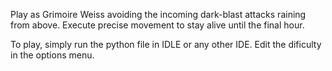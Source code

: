 Play as Grimoire Weiss avoiding the incoming dark-blast attacks raining from above. Execute precise 
movement to stay alive until the final hour.

To play, simply run the python file in IDLE or any other IDE. Edit the dificulty in the options menu.
